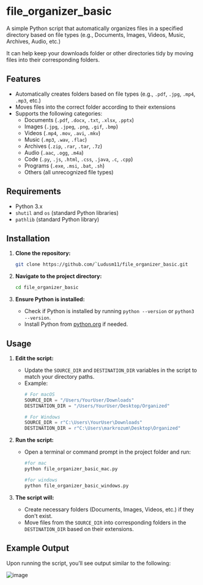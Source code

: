 # file_organizer_basic
A simple Python script that automatically organizes files in a specified directory based on file types (e.g., Documents, Images, Videos, Music, Archives, Audio, etc.)

 It can help keep your downloads folder or other directories tidy by moving files into their corresponding folders.

## Features

- Automatically creates folders based on file types (e.g., `.pdf`, `.jpg`, `.mp4`, `.mp3`, etc.)
- Moves files into the correct folder according to their extensions
- Supports the following categories:
  - Documents (`.pdf`, `.docx`, `.txt`, `.xlsx`, `.pptx`)
  - Images (`.jpg`, `.jpeg`, `.png`, `.gif`, `.bmp`)
  - Videos (`.mp4`, `.mov`, `.avi`, `.mkv`)
  - Music (`.mp3`, `.wav`, `.flac`)
  - Archives (`.zip`, `.rar`, `.tar`, `.7z`)
  - Audio (`.aac`, `.ogg`, `.m4a`)
  - Code (`.py`, `.js`, `.html`, `.css`, `.java`, `.c`, `.cpp`)
  - Programs (`.exe`, `.msi`, `.bat`, `.sh`)
  - Others (all unrecognized file types)

## Requirements

- Python 3.x
- `shutil` and `os` (standard Python libraries)
- `pathlib` (standard Python library)

## Installation

1. **Clone the repository:**
    ```bash
    git clone https://github.com/`Ludusm11/file_organizer_basic.git
    ```
   
2. **Navigate to the project directory:**
    ```bash
    cd file_organizer_basic
    ```

3. **Ensure Python is installed:**
    - Check if Python is installed by running `python --version` or `python3 --version`.
    - Install Python from [python.org](https://www.python.org/downloads/) if needed.

## Usage

1. **Edit the script:**
   - Update the `SOURCE_DIR` and `DESTINATION_DIR` variables in the script to match your directory paths.
   - Example:
     ```python
     # For macOS
     SOURCE_DIR = "/Users/YourUser/Downloads"
     DESTINATION_DIR = "/Users/YourUser/Desktop/Organized"

     # For Windows
     SOURCE_DIR = r"C:\Users\YourUser\Downloads"
     DESTINATION_DIR = r"C:\Users\markrozum\Desktop\Organized"
     ```

2. **Run the script:**
   - Open a terminal or command prompt in the project folder and run:
     ```bash
     #for mac
     python file_organizer_basic_mac.py

     #for windows
     python file_organizer_basic_windows.py
     ```

3. **The script will:**
   - Create necessary folders (Documents, Images, Videos, etc.) if they don't exist.
   - Move files from the `SOURCE_DIR` into corresponding folders in the `DESTINATION_DIR` based on their extensions.

## Example Output

Upon running the script, you’ll see output similar to the following:


![image](https://github.com/user-attachments/assets/357eb3cc-e277-4b5f-8351-671a2d2b9036)

